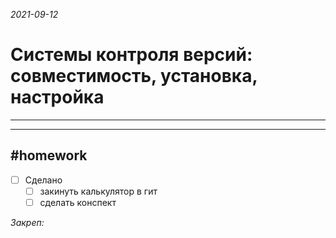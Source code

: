 *2021-09-12*

# Системы контроля версий: совместимость, установка, настройка
---



---

##    #homework 

- [ ]  Сделано
	- [ ] закинуть калькулятор в гит
	- [ ] сделать конспект

_Закреп:_
